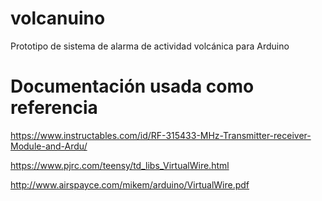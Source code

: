 # volcanuino
Prototipo de sistema de alarma de actividad volcánica para Arduino


# Documentación usada como referencia
https://www.instructables.com/id/RF-315433-MHz-Transmitter-receiver-Module-and-Ardu/

https://www.pjrc.com/teensy/td_libs_VirtualWire.html

http://www.airspayce.com/mikem/arduino/VirtualWire.pdf
